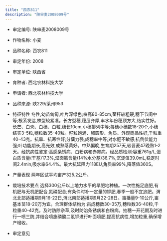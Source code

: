 ```yaml
---
title: "西农811"
description: "陕审麦2008009号"
---
```

* 审定编号:  陕审麦2008009号

*  作物名称:  小麦

*  品种名称:  西农811

*  审定年份:  2008

*  审定单位:  陕西省

* 育种者:  西北农林科技大学

*  申请者:  西北农林科技大学

*  品种来源:  陕229/莱州953

*  特征特性
冬性,幼苗匍匐,叶片深绿色;株高80-85cm,茎秆较粗硬,穗下节间中等;根系发达,株型较紧凑。长方型穗,穗层齐厚,丰水年份穗顶方大,结实性好。长芒、白壳、白穗、白粒,穗长10cm,小穗排列中等;每穗小穗数18-20个,小穗结实3-5粒,穗粒数35-40粒。籽粒饱满、卵圆形、角质、外观商品性好,千粒重40-43克。抗旱、抗寒性好;分蘖力强,成穗率中等;对水肥不敏感,抗倒伏能力强;叶功能期长,高光效,成熟落黄好。中熟偏晚,生育期257天,较晋麦47晚熟1-2天。经抗病性鉴定:高感条锈病、白粉病和赤霉病。经品质检测:容重761g/L,蛋白质含量(干基)17.3%,湿面筋含量(14%水分基)36.7%,沉淀值39.0mL,稳定时间2.4min,吸水率64.4%。最大抗延阻力118EU,角质率99%,降落值360S。

*  产量表现
两年区试平均亩产325.2公斤。

*  栽培技术要点
选择300公斤以上地力水平的旱肥地种植。一次性施足底肥,有机肥与无机肥配合,氮磷配合;有条件时补一定量的钾肥,春季一般不宜追肥。渭北北部适播期9月16-22日,渭北南部适播期9月22-28日。亩播量9-10公斤,亩基本苗18-20万为宜。合理群体结构为:亩成穗数30-35万,穗粒数36-40粒,千粒重40-42克。及时防除杂草,及时防治条锈病和白粉病。抽穗一开花期及时进行一喷三防,并结合喷施磷酸二氢钾进行叶面喷肥,提高抗病性,增加粒重,确保增产增收。

*  审定意见

